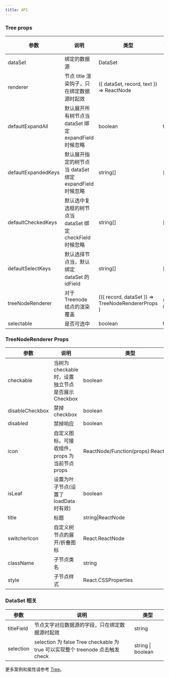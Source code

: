 ```yaml
---
title: API
---
```


### Tree props

| 参数                | 说明                                                      | 类型                                                                                      | 默认值   |
| ------------------- | --------------------------------------------------------- | ----------------------------------------------------------------------------------------- | -------- |
| dataSet             | 绑定的数据源                                              | DataSet                                                                                   |          |
| renderer            | 节点 title 渲染钩子，只在绑定数据源时起效                 | ({ dataSet, record, text }) => ReactNode                                                  |          |
| defaultExpandAll    | 默认展开所有树节点当 dataSet 绑定 expandField 时候忽略    | boolean                                                                                   | false    |
| defaultExpandedKeys | 默认展开指定的树节点当 dataSet 绑定 expandField 时候忽略  | string[]                                                                                  | []       |
| defaultCheckedKeys  | 默认选中复选框的树节点当 dataSet 绑定 checkField 时候忽略 | string[]                                                                                  | []       |
| defaultSelectKeys   | 默认选择节点当，默认绑定 dataSet 的 idField               | string[]                                                                                  | []       |
| treeNodeRenderer    | 对于 Treenode 结点的渲染覆盖                              | (({ record, dataSet }) => TreeNodeRendererProps ) | () => {} |
| selectable | 是否可选中 | boolean | true | 1.4.4 |

### TreeNodeRenderer Props

| 参数            | 说明                                               | 类型                                | 默认值                                      |
| --------------- | -------------------------------------------------- | ----------------------------------- | ------------------------------------------- |
| checkable       | 当树为 checkable 时，设置独立节点是否展示 Checkbox | boolean                             |                                            |
| disableCheckbox | 禁掉 checkbox                                      | boolean                             | false                                       |
| disabled        | 禁掉响应                                           | boolean                             | false                                       |
| icon            | 自定义图标。可接收组件，props 为当前节点 props     | ReactNode/Function(props):ReactNode |                                            |
| isLeaf          | 设置为叶子节点(设置了loadData时有效)             | boolean                             | false                                       |
| title           | 标题                                               | string\|ReactNode                   |                                        |
| switcherIcon    | 自定义树节点的展开/折叠图标                        | React.ReactNode                     | ((props: TreeNodeProps) => React.ReactNode) |  |
| className       | 子节点类名                                         | string                              |                                             |
| style           | 子节点样式                                         | React.CSSProperties                 |                                             |

### DataSet 相关

| 参数       | 说明                                                                           | 类型                |
| ---------- | ------------------------------------------------------------------------------ | ------------------- | 
| titleField | 节点文字对应数据源的字段，只在绑定数据源时起效                                 | string              |   
| selection  | selection 为 false Tree checkable 为 true 可以实现整个 treenode 点击触发 check | string \| boolean |  

更多案例和属性请参考 [Tree](/zh/cmp/data-display/tree/)。
